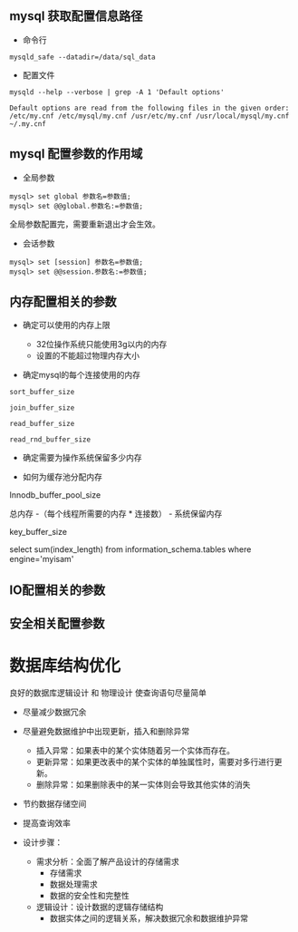 
## mysql 获取配置信息路径

- 命令行

```
mysqld_safe --datadir=/data/sql_data
```

- 配置文件

```
mysqld --help --verbose | grep -A 1 'Default options'
```

```
Default options are read from the following files in the given order:
/etc/my.cnf /etc/mysql/my.cnf /usr/etc/my.cnf /usr/local/mysql/my.cnf ~/.my.cnf
```

## mysql 配置参数的作用域

- 全局参数

```
mysql> set global 参数名=参数值;
mysql> set @@global.参数名:=参数值;
```

全局参数配置完，需要重新退出才会生效。


- 会话参数

```
mysql> set [session] 参数名=参数值;
mysql> set @@session.参数名:=参数值;
```


## 内存配置相关的参数

- 确定可以使用的内存上限
    - 32位操作系统只能使用3g以内的内存
    - 设置的不能超过物理内存大小

- 确定mysql的每个连接使用的内存

`sort_buffer_size` 

`join_buffer_size`

`read_buffer_size`

`read_rnd_buffer_size`

- 确定需要为操作系统保留多少内存

- 如何为缓存池分配内存

Innodb_buffer_pool_size

总内存 -（每个线程所需要的内存 * 连接数） - 系统保留内存

key_buffer_size

select sum(index_length) from information_schema.tables where engine='myisam'


## IO配置相关的参数





## 安全相关配置参数



##


# 数据库结构优化
良好的数据库逻辑设计 和 物理设计
使查询语句尽量简单

- 尽量减少数据冗余
- 尽量避免数据维护中出现更新，插入和删除异常
    - 插入异常：如果表中的某个实体随着另一个实体而存在。
    - 更新异常：如果更改表中的某个实体的单独属性时，需要对多行进行更新。
    - 删除异常：如果删除表中的某一实体则会导致其他实体的消失
- 节约数据存储空间
- 提高查询效率


- 设计步骤：
    - 需求分析：全面了解产品设计的存储需求
        - 存储需求
        - 数据处理需求
        - 数据的安全性和完整性
    - 逻辑设计：设计数据的逻辑存储结构
        - 数据实体之间的逻辑关系，解决数据冗余和数据维护异常
